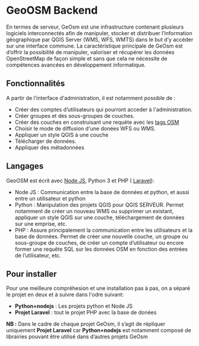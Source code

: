 # GeoOSM Backend
En termes de serveur, GeOsm est une infrastructure contenant plusieurs logiciels interconnectés afin de manipuler, stocker et distribuer l’information géographique par QGIS Server (WMS, WFS, WMTS) dans le but d’y accéder sur une interface commune.
La caractéristique principale de GeOsm est d’offrir la possibilité de manipuler, valoriser et récupérer les données OpenStreetMap de façon simple et sans que cela ne nécessite de compétences avancées en développement informatique.


## Fonctionnalités
A partir de l'interface d'administration, il est notamment possible de :
  - Créer des comptes d’utilisateurs qui pourront acceder à l'administration.
  - Créer groupes et des sous-groupes de couches.
  - Créer des couches en construisant une requète avec les [tags OSM](https://wiki.openstreetmap.org/wiki/FR:%C3%89l%C3%A9ments_cartographiques) 
  - Choisir le mode de diffusion d'une donées WFS ou WMS.
  - Appliquer un style QGIS à une couche
  - Télécharger de données. 
  - Appliquer des métadonnées
 
## Langages
GeoOSM est écrit avec [Node JS](http://nodejs.org), Python 3 et PHP ( [Laravel](https://laravel.com/)):
- Node JS : Communication entre la base de données et python, et aussi entre un utilisateur et python
- Python : Manipulation des projets QGIS pour QGIS SERVEUR. Permet notamment de créer un nouveau WMS ou supprimer un existant, appliquer un style QGIS sur une couche, téléchargement de données sur une emprise, etc.
- PHP : Assure principalement la communication entre les utilisateurs et la base de données. Permet de créer une nouvelle couche, un groupe ou sous-groupe de couches, de créer un compte d’utilisateur ou encore former une requête SQL sur les données OSM en fonction des entrées de l’utilisateur, etc.

 
## Pour installer
Pour une meilleure compréhesion et une installation pas à pas, on a séparé le projet en deux et à suivre dans l'odre suivant:
- **Python+nodejs** : Les projets python et Node JS
- **Projet Laravel**  : tout le projet PHP avec la base de donées

**NB :** Dans le cadre de chaque projet GeOsm, il s’agit de répliquer uniquement **Projet Laravel** car **Python+nodejs** est notamment composé de librairies pouvant être utilisé dans d’autres projets GeOsm
